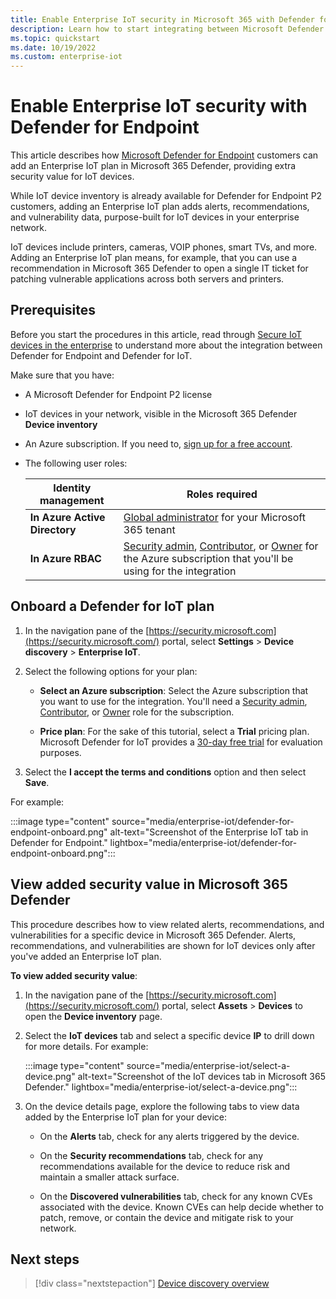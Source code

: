 ```yaml
---
title: Enable Enterprise IoT security in Microsoft 365 with Defender for Endpoint - Microsoft Defender for IoT
description: Learn how to start integrating between Microsoft Defender for IoT and Microsoft Defender for Endpoint in Microsoft 365 Defender.
ms.topic: quickstart
ms.date: 10/19/2022
ms.custom: enterprise-iot
---
```


# Enable Enterprise IoT security with Defender for Endpoint

This article describes how [Microsoft Defender for Endpoint](/microsoft-365/security/defender-endpoint/) customers can add an Enterprise IoT plan in Microsoft 365 Defender, providing extra security value for IoT devices.

While IoT device inventory is already available for Defender for Endpoint P2 customers, adding an Enterprise IoT plan adds alerts, recommendations, and vulnerability data, purpose-built for IoT devices in your enterprise network.

IoT devices include printers, cameras, VOIP phones, smart TVs, and more. Adding an Enterprise IoT plan means, for example, that you can use a recommendation in Microsoft 365 Defender to open a single IT ticket for patching vulnerable applications across both servers and printers.

## Prerequisites

Before you start the procedures in this article, read through [Secure IoT devices in the enterprise](concept-enterprise.md) to understand more about the integration between Defender for Endpoint and Defender for IoT.

Make sure that you have:

- A Microsoft Defender for Endpoint P2 license

- IoT devices in your network, visible in the Microsoft 365 Defender **Device inventory**

- An Azure subscription. If you need to, [sign up for a free account](https://azure.microsoft.com/free/).

- The following user roles:

    |Identity management  |Roles required  |
    |---------|---------|
    |**In Azure Active Directory**     |   [Global administrator](../../active-directory/roles/permissions-reference.md#global-administrator) for your Microsoft 365 tenant      |
    |**In Azure RBAC**     | [Security admin](../../role-based-access-control/built-in-roles.md#security-admin), [Contributor](../../role-based-access-control/built-in-roles.md#contributor), or [Owner](../../role-based-access-control/built-in-roles.md#owner) for the Azure subscription that you'll be using for the integration        |

## Onboard a Defender for IoT plan

1. In the navigation pane of the [https://security.microsoft.com](https://security.microsoft.com/) portal, select **Settings** \> **Device discovery** \> **Enterprise IoT**.

1. Select the following options for your plan:

    - **Select an Azure subscription**: Select the Azure subscription that you want to use for the integration. You'll need a [Security admin](../../role-based-access-control/built-in-roles.md#security-admin), [Contributor](../../role-based-access-control/built-in-roles.md#contributor), or [Owner](../../role-based-access-control/built-in-roles.md#owner) role for the subscription.

    - **Price plan**: For the sake of this tutorial, select a **Trial** pricing plan. Microsoft Defender for IoT provides a [30-day free trial](billing.md#free-trial) for evaluation purposes.

1. Select the **I accept the terms and conditions** option and then select **Save**.

For example:

:::image type="content" source="media/enterprise-iot/defender-for-endpoint-onboard.png" alt-text="Screenshot of the Enterprise IoT tab in Defender for Endpoint." lightbox="media/enterprise-iot/defender-for-endpoint-onboard.png":::

## View added security value in Microsoft 365 Defender

This procedure describes how to view related alerts, recommendations, and vulnerabilities for a specific device in Microsoft 365 Defender. Alerts, recommendations, and vulnerabilities are shown for IoT devices only after you've added an Enterprise IoT plan.

**To view added security value**:

1. In the navigation pane of the [https://security.microsoft.com](https://security.microsoft.com/) portal, select **Assets** \> **Devices** to open the **Device inventory** page.

1. Select the **IoT devices** tab and select a specific device **IP** to drill down for more details. For example:

    :::image type="content" source="media/enterprise-iot/select-a-device.png" alt-text="Screenshot of the IoT devices tab in Microsoft 365 Defender." lightbox="media/enterprise-iot/select-a-device.png":::

1. On the device details page, explore the following tabs to view data added by the Enterprise IoT plan for your device:

    - On the **Alerts** tab, check for any alerts triggered by the device.

    - On the **Security recommendations** tab, check for any recommendations available for the device to reduce risk and maintain a smaller attack surface.

    - On the **Discovered vulnerabilities** tab, check for any known CVEs associated with the device. Known CVEs can help decide whether to patch, remove, or contain the device and mitigate risk to your network.

## Next steps

> [!div class="nextstepaction"]
> [Device discovery overview](/microsoft-365/security/defender-endpoint/device-discovery)
